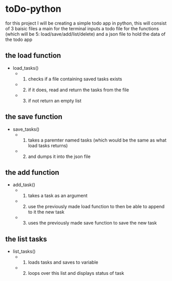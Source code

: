 # toDo-python


for this project I will be creating a simple todo app in python, this will consist of 3 baisic files a main for the terminal inputs a todo file for the functions (which will be 5: load/save/add/list/delete) and a json file to hold the data of the todo app

## the load function
- load_tasks()
    - 1. checks if a file containing saved tasks exists
    - 2. if it does, read and return the tasks from the file
    - 3. if not return an empty list

## the save function
- save_tasks()
    - 1. takes a paremter named tasks (which would be the same as what load tasks returns)
    - 2. and dumps it into the json file

## the add function
- add_task()
    - 1. takes a task as an argument
    - 2. use the previously made load function to then be able to append to it the new task
    - 3. uses the previously made save function to save the new task

## the list tasks
- list_tasks()
    - 1. loads tasks and saves to variable
    - 2. loops over this list and displays status of task